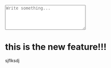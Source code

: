<textarea name="message" rows="5" cols="30" placeholder="Write something..."></textarea>


# this is the new feature!!!
sjflksdj
